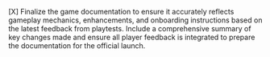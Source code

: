 [X] Finalize the game documentation to ensure it accurately reflects gameplay mechanics, enhancements, and onboarding instructions based on the latest feedback from playtests. Include a comprehensive summary of key changes made and ensure all player feedback is integrated to prepare the documentation for the official launch.